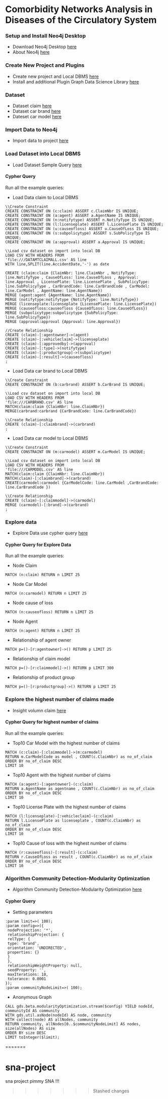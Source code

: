 # Comorbidity Networks Analysis in Diseases of the Circulatory System
### Setup and Install Neo4j Desktop
 - Download Neo4j Desktop [here](https://neo4j.com/download/)
 - About Neo4j [here](https://neo4j.com/product/#neo4j-desktop)
### Create New Project and Plugins
- Create new project and Local DBMS [here](https://github.com/phuritanc/git-snaneo4j/blob/main/Create%20Project.pdf)
- Install and additional Plugin Graph Data Science Library  [here](https://github.com/phuritanc/git-snaneo4j/blob/main/Plugins%20Graph%20Data%20Science.pdf)
### Dataset
- Dataset claim [here](https://github.com/phuritanc/git-snaneo4j/blob/main/DATAMTCLAIMALL.csv)
- Dataset car brand [here](https://github.com/phuritanc/git-snaneo4j/blob/main/CARBRAND.csv)
- Dateset car model [here](https://github.com/phuritanc/git-snaneo4j/blob/main/CARMODEL.csv)
### Import Data to Neo4j
- Import data to project [here](https://github.com/phuritanc/git-snaneo4j/blob/main/Import%20Dataset%20to%20neo4j.pdf)
### Load Dataset into Local DBMS
- Load Dataset Sample Query [here](https://github.com/phuritanc/git-snaneo4j/blob/main/Load%20Data.pdf)
#### Cypher Query
Run all the example queries:
- Load Data claim to Local DBMS
```
\\Create Constraint
CREATE CONSTRAINT ON (c:claim) ASSERT c.ClaimNbr IS UNIQUE;
CREATE CONSTRAINT ON (a:agent) ASSERT a.AgentName IS UNIQUE;
CREATE CONSTRAINT ON (n:notifytype) ASSERT n.NotifyType IS UNIQUE;
CREATE CONSTRAINT ON (l:licenseplate) ASSERT l.LicensePlate IS UNIQUE;
CREATE CONSTRAINT ON (u:causeofloss) ASSERT u.CauseOfLoss IS UNIQUE;
CREATE CONSTRAINT ON (s:subpolicytype) ASSERT s.SubPolicyType IS UNIQUE;
CREATE CONSTRAINT ON (a:approval) ASSERT a.Approval IS UNIQUE;
```
```
\\Load csv dataset on import into local DB
LOAD CSV WITH HEADERS FROM 
'file:///DATAMTCLAIMALL.csv' AS line 
WITH line,SPLIT(line.AccidentDate,'-') as date

CREATE (claim:claim {ClaimNbr: line.ClaimNbr , NotifyType: line.NotifyType , CauseOfLoss: line.CauseOfLoss , Approval: line.Approval , LicensePlate: line.LicensePlate , SubPolicyType: line.SubPolicyType , CarBrandCode: line.CarBrandCode , CarModel: line.CarModel , AgentName: line.AgentName})
MERGE (agent:agent {AgentName: line.AgentName})
MERGE (notifytype:notifytype {NotifyType: line.NotifyType})
MERGE (licenseplate:licenseplate {LicensePlate: line.LicensePlate})
MERGE (causeofloss:causeofloss {CauseOfLoss: line.CauseOfLoss})
MERGE (subpolicytype:subpolicytype {SubPolicyType: line.SubPolicyType})
MERGE (approval:approval {Approval: line.Approval})

//Create Relationship
CREATE (claim)-[:agentowner]->(agent)
CREATE (claim)-[:vehicleclaim]->(licenseplate)
CREATE (claim)-[:approvedby]->(approval)
CREATE (claim)-[:type]->(notifytype)
CREATE (claim)-[:productgroup]->(subpolicytype)
CREATE (claim)-[:result]->(causeofloss)
;
```
- Load Data car brand to Local DBMS
```
\\Create Constraint
CREATE CONSTRAINT ON (b:carbrand) ASSERT b.CarBrand IS UNIQUE;
```
```
\\Load csv dataset on import into local DB
LOAD CSV WITH HEADERS FROM 
'file:///CARBRAND.csv' AS line
MATCH(claim:claim {ClaimNbr: line.ClaimNbr})
MERGE(carbrand:carbrand {CarBrandCode: line.CarBrandCode})

\\Create Relationship
CREATE (claim)-[:claimbrand]->(carbrand)
;
```
- Load Data car model to Local DBMS
```
\\Create Constraint
CREATE CONSTRAINT ON (m:carmodel) ASSERT m.CarModel IS UNIQUE;
```
```
\\Load csv dataset on import into local DB
LOAD CSV WITH HEADERS FROM 
'file:///CARMODEL.csv' AS line
MATCH(claim:claim {ClaimNbr: line.ClaimNbr})
MATCH(claim)-[:claimbrand]->(carbrand)
CREATE(carmodel:carmodel {CarModelCode: line.CarModel ,CarBrandCode: line.CarBrandCode })

\\Create Relationship
CREATE (claim)-[:claimmodel]->(carmodel)
MERGE (carmodel)-[:brand]->(carbrand)
;
```
### Explore data
- Explore Data use cypher query [here](https://github.com/phuritanc/git-snaneo4j/blob/main/Explore%20Data%20Node%20and%20Relationship.pdf)
#### Cypher Query for Explore Data
Run all the example queries:
- Node Claim
```
MATCH (n:claim) RETURN n LIMIT 25
```
- Node Car Model
```
MATCH (n:carmodel) RETURN n LIMIT 25
```
- Node cause of loss
```
MATCH (n:causeofloss) RETURN n LIMIT 25
```
- Node Agent
```
MATCH (n:agent) RETURN n LIMIT 25
```
- Relationship of agent owner
```
MATCH p=()-[r:agentowner]->() RETURN p LIMIT 25
```
- Relationship of claim model
```
MATCH p=()-[r:claimmodel]->() RETURN p LIMIT 300
```
- Relationship of product group
```
MATCH p=()-[r:productgroup]->() RETURN p LIMIT 25
```
### Explore the highest number of claims made
- Insight volumn claim [here](https://github.com/phuritanc/git-snaneo4j/blob/main/largest%20number%20of%20claim.pdf)
#### Cypher Query for highest number of claims
Run all the example queries:
- Top10 Car Model with the highest number of claims
``` 
MATCH (c:claim)-[:claimmodel]->(m:carmodel)
RETURN m.CarModelCode as model , COUNT(c.ClaimNbr) as no_of_claim
ORDER BY no_of_claim DESC
LIMIT 10
```
- Top10 Agent with the highest number of claims
```
MATCH (a:agent)-[:agentowner]-(c:claim)
RETURN a.AgentName as agentname , COUNT(c.ClaimNbr) as no_of_claim
ORDER BY no_of_claim DESC
LIMIT 10
```
- Top10 License Plate with the highest number of claims
```
MATCH (l:licenseplate)-[:vehicleclaim]-(c:claim)
RETURN l.LicensePlate as licenseplate , COUNT(c.ClaimNbr) as no_of_claim
ORDER BY no_of_claim DESC
LIMIT 10
```
- Top10 Cause of loss with the highest number of claims
```
MATCH (r:causeofloss)-[:result]-(c:claim)
RETURN r.CauseOfLoss as result , COUNT(c.ClaimNbr) as no_of_claim
ORDER BY no_of_claim DESC
LIMIT 10
```
### Algorithm Community Detection-Modularity Optimization
- Algorithm Community Detection-Modularity Optimization [here](https://github.com/phuritanc/git-snaneo4j/blob/main/Algorithm.pdf)
#### Cypher Query
- Setting parameters
```
:param limit=>( 100);
:param config=>({
 nodeProjection: '*',
 relationshipProjection: {
 relType: {
 type: 'brand',
 orientation: 'UNDIRECTED',
 properties: {}
 }
 },
 relationshipWeightProperty: null,
 seedProperty: '',
 maxIterations: 10,
 tolerance: 0.0001
});
:param communityNodeLimit=>( 100);
```
- Anonymous Graph
```
CALL gds.beta.modularityOptimization.stream($config) YIELD nodeId, communityId AS community
WITH gds.util.asNode(nodeId) AS node, community
WITH collect(node) AS allNodes, community
RETURN community, allNodes[0..$communityNodeLimit] AS nodes, size(allNodes) AS size
ORDER BY size DESC
LIMIT toInteger($limit);
```


=======
# sna-project
sna project
pimmy
SNA !!! 
>>>>>>> Stashed changes
